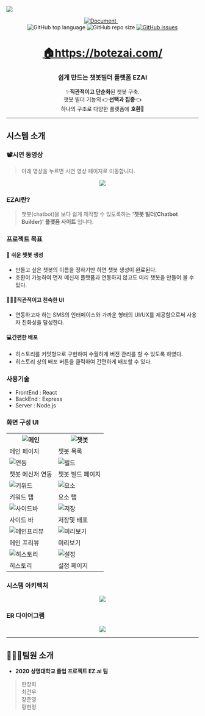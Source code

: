 
<p><a href='https://botezai.com/'><img src='https://github.com/Hanswind/EZ.ai/blob/master/ez.ai/client/src/objects/ezai_logo.png' /></a></p>

<div align='center'>
  <a href="https://github.com/Hanswind/EZ.ai/tree/master/documents">
    <img alt="Document" src="https://img.shields.io/badge/document-yes-important">
  </a>
  <img alt="" src="https://img.shields.io/badge/node-v.12.14.0-informational">
  <img alt="" src="https://img.shields.io/badge/npm-v.6.13.4-informational">
  <img alt="" src="https://img.shields.io/badge/yarn-v.1.22.4-informational"><br >
  <img alt="GitHub top language" src="https://img.shields.io/github/languages/top/Hanswind/EZ.ai?color=blueviolet"> 
  <img alt="GitHub repo size" src="https://img.shields.io/github/repo-size/Hanswind/EZ.ai?color=green"> 
  <a href="https://github.com/Hanswind/EZ.ai/issues">
    <img alt="GitHub issues" src="https://img.shields.io/github/issues/Hanswind/EZ.ai">
  </a>

</div>

<h1 align='middle'><a href='https://botezai.com/'>🏠https://botezai.com/</a></h1>
<h3 align='middle'> 쉽게 만드는 챗봇빌더 플랫폼 EZAI</h3>
                 
<p align='middle'>
✨<strong>직관적이고 단순화</strong>된 챗봇 구축.<br>
 챗봇 빌더 기능의 👉<strong>선택과 집중</strong>👈 <br>
 하나의 구조로 다양한 플랫폼에 <strong>호환</strong>💯<br>
</p>


---

## 시스템 소개

### 📽시연 동영상
> 아래 영상을 누르면 시연 영상 페이지로 이동합니다.
<p align='middle'><a href='https://youtu.be/AShaYbjAqqE' align='middle'><img src='./docs/thumbnail.gif' /></a></p>

### EZAI란?
> 챗봇(chatbot)을 보다 쉽게 제작할 수 있도록하는 **'챗봇 빌더(Chatbot Builder)' 플랫폼 사이트** 입니다.

### 프로젝트 목표
#### 🌈 쉬운 챗봇 생성
- 만들고 싶은 챗봇의 이름을 정하기만 하면 챗봇 생성이 완료된다.
- 호환이 가능하여 먼저 메신저 플랫폼과 연동하지 않고도 미리 챗봇을 만들어 볼 수 있다.

#### 👨‍👨‍👧직관적이고 친숙한 UI
- 연동하고자 하는 SMS의 인터페이스와 가까운 형태의 UI/UX를 제공함으로써 사용자 친화성을 달성한다.


#### 💻간편한 배포
- 히스토리를 커밋형으로 구현하여 수월하게 버전 관리를 할 수 있도록 하였다.
- 히스토리 상의 배포 버튼을 클릭하여 간편하게 배포할 수 있다.

### 사용기술
- FrontEnd : React
- BackEnd : Express
- Server : Node.js

### 화면 구성 UI
<table>
  <tr>
    <th><img alt="메인" src="./docs/main.png"></th>
    <th><img alt="챗봇" src="./docs/botList.png"></th>
  </tr>
  <tr>
    <td>메인 페이지</td>
    <td>챗봇 목록 </td>
  </tr>
  <tr>
    <td><img alt="연동" src="./docs/botConnection.png"></td>
    <td><img alt="빌드" src="./docs/botBuild.png"></td>
  </tr>
  <tr>
    <td>챗봇 메신저 연동</td>
    <td>챗봇 빌드 페이지</td>
  </tr>
  <tr>
    <td><img alt="키워드" src="./docs/keyword.png"></td>
    <td><img alt="요소" src="./docs/element.png"></td>
  </tr>
  <tr>
    <td>키워드 탭</td>
    <td>요소 탭</td>
  </tr>
  <tr>
    <td><img alt="사이드바" src="./docs/sidebar.png"></td>
    <td><img alt="저장" src="./docs/save.png"></td>
  </tr>
  <tr>
    <td>사이드 바</td>
    <td>저장및 배포</td>
  </tr>
  <tr>    
    <td><img alt="메인프리뷰" src="./docs/main-preview.png"></td>
    <td><img alt="미리보기" src="./docs/preview.png"></td>
  </tr>
  <tr>
    <td>메인 프리뷰</td>
    <td>미리보기</td>
  </tr>
  <tr>
    <td><img alt="히스토리" src="./docs/history.png"></td>
    <td><img alt="설정" src="./docs/settings.png"></td>
  </tr>
  <tr>
    <td>히스토리</td>
    <td>설정 페이지</td>
  </tr>

</table>

### 시스템 아키텍처
<p align='middle'><a href='./docs/system-architecture.png'><img src='./docs/system-architecture.png' /></a></p>

### ER 다이어그램
<p align='middle'><a href='./docs/ERDiagrm.png'><img src='./docs/ERDiagrm.png' /></a></p>

---
## 👨‍👨‍👧팀원 소개
- **2020 상명대학교 졸업 프로젝트 EZ.ai 팀**
> 한창희 <br />
> 최건우 <br />
> 장준영 <br />
> 황현정 <br />
